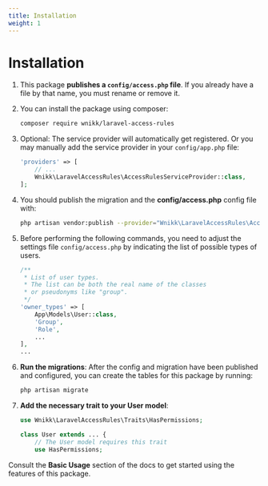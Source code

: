 ```yaml
---
title: Installation
weight: 1
---
```


# Installation

1. This package **publishes a `config/access.php` file**. If you already have a file by that name, you must rename or remove it.

2. You can install the package using composer:
    ```bash
    composer require wnikk/laravel-access-rules
    ```

3. Optional: The service provider will automatically get registered. Or you may manually add the service provider in your `config/app.php` file:

    ```php
    'providers' => [
        // ...
        Wnikk\LaravelAccessRules\AccessRulesServiceProvider::class,
    ];
    ```

4. You should publish the migration and the **config/access.php** config file with:

    ```bash
    php artisan vendor:publish --provider="Wnikk\LaravelAccessRules\AccessRulesServiceProvider"
    ```

5. Before performing the following commands, you need to adjust the settings file `config/access.php`
by indicating the list of possible types of users.

    ```php
    /**
     * List of user types.
     * The list can be both the real name of the classes
     * or pseudonyms like "group".
     */
    'owner_types' => [
        App\Models\User::class,
        'Group',
        'Role',
        ...
    ],
    ...
    ```

6. **Run the migrations**: After the config and migration have been published and configured, you can create the tables for this package by running:

    ```bash
    php artisan migrate
    ```

7. **Add the necessary trait to your User model**:

    ```php
    use Wnikk\LaravelAccessRules\Traits\HasPermissions;
    
    class User extends ... {
        // The User model requires this trait
        use HasPermissions;
    ```

Consult the **Basic Usage** section of the docs to get started using the features of this package.
